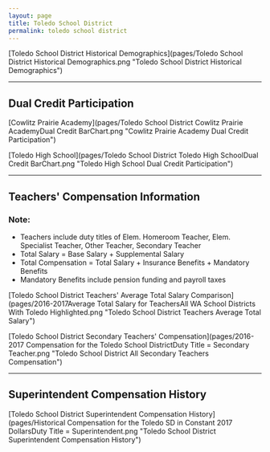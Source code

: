 ```yaml
---
layout: page
title: Toledo School District
permalink: toledo school district
---
```



[Toledo School District Historical Demographics](pages/Toledo School District Historical Demographics.png "Toledo School District Historical Demographics")

___

## Dual Credit Participation

[Cowlitz Prairie Academy](pages/Toledo School District Cowlitz Prairie AcademyDual Credit BarChart.png "Cowlitz Prairie Academy Dual Credit Participation")

[Toledo High School](pages/Toledo School District Toledo High SchoolDual Credit BarChart.png "Toledo High School Dual Credit Participation")


___

## Teachers' Compensation Information
### Note:
- Teachers include duty titles of Elem. Homeroom Teacher, Elem. Specialist Teacher, Other Teacher, Secondary Teacher
- Total Salary = Base Salary + Supplemental Salary
- Total Compensation = Total Salary + Insurance Benefits + Mandatory Benefits
- Mandatory Benefits include pension funding and payroll taxes

[Toledo School District Teachers' Average Total Salary Comparison](pages/2016-2017Average Total Salary for TeachersAll WA School Districts With Toledo Highlighted.png "Toledo School District Teachers Average Total Salary")

[Toledo School District Secondary Teachers' Compensation](pages/2016-2017 Compensation for the Toledo School DistrictDuty Title = Secondary Teacher.png "Toledo School District All Secondary Teachers Compensation")


___

## Superintendent Compensation History

[Toledo School District Superintendent Compensation History](pages/Historical Compensation for the Toledo SD in Constant 2017 DollarsDuty Title = Superintendent.png "Toledo School District Superintendent Compensation History")

